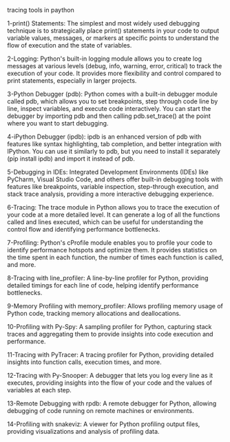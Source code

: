 tracing tools in paython 

1-print() Statements: The simplest and most widely used debugging technique is to strategically place print() statements in your code to output variable values, messages, or markers at specific points to understand the flow of execution and the state of variables.

2-Logging: Python's built-in logging module allows you to create log messages at various levels (debug, info, warning, error, critical) to track the execution of your code. It provides more flexibility and control compared to print statements, especially in larger projects.

3-Python Debugger (pdb): Python comes with a built-in debugger module called pdb, which allows you to set breakpoints, step through code line by line, inspect variables, and execute code interactively. You can start the debugger by importing pdb and then calling pdb.set_trace() at the point where you want to start debugging.

4-iPython Debugger (ipdb): ipdb is an enhanced version of pdb with features like syntax highlighting, tab completion, and better integration with IPython. You can use it similarly to pdb, but you need to install it separately (pip install ipdb) and import it instead of pdb.

5-Debugging in IDEs: Integrated Development Environments (IDEs) like PyCharm, Visual Studio Code, and others offer built-in debugging tools with features like breakpoints, variable inspection, step-through execution, and stack trace analysis, providing a more interactive debugging experience.

6-Tracing: The trace module in Python allows you to trace the execution of your code at a more detailed level. It can generate a log of all the functions called and lines executed, which can be useful for understanding the control flow and identifying performance bottlenecks.

7-Profiling: Python's cProfile module enables you to profile your code to identify performance hotspots and optimize them. It provides statistics on the time spent in each function, the number of times each function is called, and more.

8-Tracing with line_profiler: A line-by-line profiler for Python, providing detailed timings for each line of code, helping identify performance bottlenecks.

9-Memory Profiling with memory_profiler: Allows profiling memory usage of Python code, tracking memory allocations and deallocations.

10-Profiling with Py-Spy: A sampling profiler for Python, capturing stack traces and aggregating them to provide insights into code execution and performance.

11-Tracing with PyTracer: A tracing profiler for Python, providing detailed insights into function calls, execution times, and more.

12-Tracing with Py-Snooper: A debugger that lets you log every line as it executes, providing insights into the flow of your code and the values of variables at each step.

13-Remote Debugging with rpdb: A remote debugger for Python, allowing debugging of code running on remote machines or environments.

14-Profiling with snakeviz: A viewer for Python profiling output files, providing visualizations and analysis of profiling data.